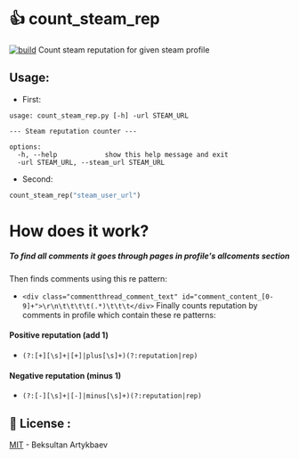 
# 👍 count_steam_rep
[![build](https://github.com/Vazno/count_steam_rep/actions/workflows/main.yml/badge.svg)](https://github.com/Vazno/count_steam_rep/actions/workflows/main.yml)
Count steam reputation for given steam profile

## Usage:
- First:
```
usage: count_steam_rep.py [-h] -url STEAM_URL

--- Steam reputation counter ---

options:
  -h, --help            show this help message and exit
  -url STEAM_URL, --steam_url STEAM_URL
```
- Second:
```python
count_steam_rep("steam_user_url")
```
# How does it work?
##### To find all comments it goes through pages in profile's allcoments section
Then finds comments using this re pattern:
- `<div class="commentthread_comment_text" id="comment_content_[0-9]+">\r\n\t\t\t\t(.*)\t\t\t</div>`
Finally counts reputation by comments in profile which contain these re patterns:
#### Positive reputation (add 1)
- `(?:[+][\s]+|[+]|plus[\s]+)(?:reputation|rep)`
#### Negative reputation (minus 1)
- `(?:[-][\s]+|[-]|minus[\s]+)(?:reputation|rep)`

## 🔑 License :
[MIT](https://choosealicense.com/licenses/mit/) - Beksultan Artykbaev
